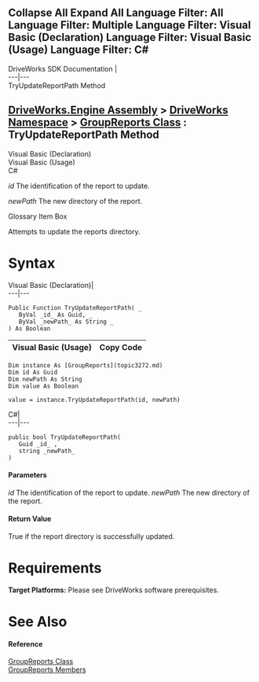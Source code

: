        

 Collapse All Expand All  Language Filter: All  Language Filter: Multiple  Language Filter: Visual Basic (Declaration) Language Filter: Visual Basic (Usage) Language Filter: C#  
---  
DriveWorks SDK Documentation  |   
---|---  
TryUpdateReportPath Method   
  
[DriveWorks.Engine Assembly](topic2156.md) > [DriveWorks Namespace](topic2159.md) > [GroupReports Class](topic3272.md) : TryUpdateReportPath Method  
---  
  
Visual Basic (Declaration)    
Visual Basic (Usage)    
C# 

_id_
    The identification of the report to update.

_newPath_
    The new directory of the report.

Glossary Item Box

Attempts to update the reports directory. 

# Syntax

Visual Basic (Declaration)|   
---|---  
      
    
    Public Function TryUpdateReportPath( _
       ByVal _id_ As Guid, _
       ByVal _newPath_ As String _
    ) As Boolean  
  
Visual Basic (Usage)| Copy Code  
---|---  
      
    
    Dim instance As [GroupReports](topic3272.md)
    Dim id As Guid
    Dim newPath As String
    Dim value As Boolean
     
    value = instance.TryUpdateReportPath(id, newPath)  
  
C#|   
---|---  
      
    
    public bool TryUpdateReportPath( 
       Guid _id_ ,
       string _newPath_
    )  
  
#### Parameters

 _id_
    The identification of the report to update.
_newPath_
    The new directory of the report.

#### Return Value

True if the report directory is successfully updated.

# Requirements

**Target Platforms:** Please see DriveWorks software prerequisites.

# See Also

#### Reference

[GroupReports Class](topic3272.md)   
[GroupReports Members](topic3273.md)


